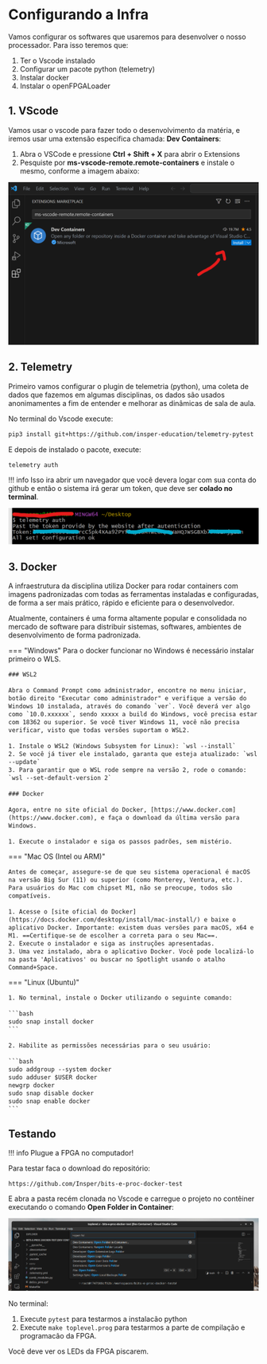 # Configurando a Infra

Vamos configurar os softwares que usaremos para desenvolver o nosso processador. Para isso teremos que:

1. Ter o Vscode instalado
1. Configurar um pacote python (telemetry)
1. Instalar docker
1. Instalar o openFPGALoader

## 1. VScode

Vamos usar o vscode para fazer todo o desenvolvimento da matéria, e iremos usar uma extensão especifica chamada: **Dev Containers**:


1. Abra o VSCode e pressione **Ctrl + Shift + X** para abrir o Extensions
2. Pesquiste por **ms-vscode-remote.remote-containers** e instale o mesmo, conforme a imagem abaixo:

![](figs/addExtension.png)


## 2. Telemetry

Primeiro vamos configurar o plugin de telemetria (python), uma coleta de dados que fazemos em algumas disciplinas, os dados são usados anonimamentes a fim de entender e melhorar as dinâmicas de sala de aula.

No terminal do Vscode execute:

```bash
pip3 install git+https://github.com/insper-education/telemetry-pytest
```

E depois de instalado o pacote, execute:

```
telemetry auth
```

!!! info
    Isso ira abrir um navegador que você devera logar com sua conta do github e então o sistema irá gerar um token, que deve ser **colado no terminal**. 
	
![](figs/telemetryAuth.png)

## 3. Docker

A infraestrutura da disciplina utiliza Docker para rodar containers com imagens padronizadas com todas as ferramentas
instaladas e configuradas, de forma a ser mais prático, rápido e eficiente para o desenvolvedor.

Atualmente, containers é uma forma altamente popular e consolidada no mercado de software para distribuir sistemas, softwares, ambientes de desenvolvimento de forma padronizada.

=== "Windows"
    Para o docker funcionar no Windows é necessário instalar primeiro o WLS.

    ### WSL2

    Abra o Command Prompt como administrador, encontre no menu iniciar, botão direito "Executar como administrador" e verifique a versão do Windows 10 instalada, através do comando `ver`. Você deverá ver algo como `10.0.xxxxxx`, sendo xxxxx a build do Windows, você precisa estar com 18362 ou superior. Se você tiver Windows 11, você não precisa verificar, visto que todas versões suportam o WSL2.

    1. Instale o WSL2 (Windows Subsystem for Linux): `wsl --install`
    2. Se você já tiver ele instalado, garanta que esteja atualizado: `wsl --update`
    3. Para garantir que o WSL rode sempre na versão 2, rode o comando: `wsl --set-default-version 2`

    ### Docker

    Agora, entre no site oficial do Docker, [https://www.docker.com](https://www.docker.com), e faça o download da última versão para Windows.

    1. Execute o instalador e siga os passos padrões, sem mistério.

=== "Mac OS (Intel ou ARM)"

    Antes de começar, assegure-se de que seu sistema operacional é macOS na versão Big Sur (11) ou superior (como Monterey, Ventura, etc.). Para usuários do Mac com chipset M1, não se preocupe, todos são compatíveis.

    1. Acesse o [site oficial do Docker](https://docs.docker.com/desktop/install/mac-install/) e baixe o aplicativo Docker. Importante: existem duas versões para macOS, x64 e M1. ==Certifique-se de escolher a correta para o seu Mac==.
    2. Execute o instalador e siga as instruções apresentadas.
    3. Uma vez instalado, abra o aplicativo Docker. Você pode localizá-lo na pasta 'Aplicativos' ou buscar no Spotlight usando o atalho Command+Space.

=== "Linux (Ubuntu)"

    1. No terminal, instale o Docker utilizando o seguinte comando:

    ```bash
    sudo snap install docker
    ```

    2. Habilite as permissões necessárias para o seu usuário:

    ```bash
    sudo addgroup --system docker
    sudo adduser $USER docker
    newgrp docker
    sudo snap disable docker
    sudo snap enable docker
    ```

## Testando

!!! info
    Plugue a FPGA no computador!

Para testar faca o download do repositório:

```
https://github.com/Insper/bits-e-proc-docker-test
```

E abra a pasta recém clonada no Vscode e carregue o projeto no contêiner executando o comando **Open Folder in Container**:

![](figs/vscode.png)

No terminal:

1. Execute `pytest` para testarmos a instalacão python
1. Execute `make toplevel.prog` para testarmos a parte de compilação e programacão da FPGA.

Você deve ver os LEDs da FPGA piscarem.
